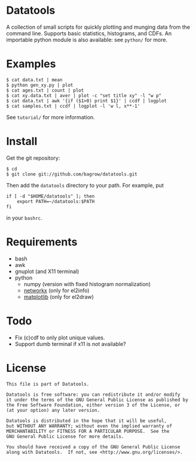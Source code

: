 Datatools
=========

A collection of small scripts for quickly plotting and munging data from the
command line.  Supports basic statistics, histograms, and CDFs.  An importable
python module is also available: see `python/` for more.


Examples
========

    $ cat data.txt | mean
    $ python gen_xy.py | plot
    $ cat ages.txt | count | plot
    $ cat xy.data.txt | aver | plot -c "set title xy" -l "w p"
    $ cat data.txt | awk '{if ($1>0) print $1}' | ccdf | logplot
    $ cat samples.txt | ccdf | logplot -l 'w l, x**-1'

See `tutorial/` for more information.

Install
=======

Get the git repository:

    $ cd
    $ git clone git://github.com/bagrow/datatools.git

Then add the `datatools` directory to your path.  For example, put

    if [ -d "$HOME/datatools" ]; then
        export PATH=~/datatools:$PATH
    fi

in your `bashrc`.


Requirements
============

* bash
* awk
* gnuplot (and X11 terminal)
* python
    - numpy (version with fixed histogram normalization)
    - [networkx][] (only for el2info)
    - [matplotlib][] (only for el2draw)

Todo
====

* Fix (c)cdf to only plot unique values.
* Support dumb terminal if x11 is not available?

License
=======

    This file is part of Datatools.
    
    Datatools is free software: you can redistribute it and/or modify
    it under the terms of the GNU General Public License as published by
    the Free Software Foundation, either version 3 of the License, or
    (at your option) any later version.
    
    Datatools is distributed in the hope that it will be useful,
    but WITHOUT ANY WARRANTY; without even the implied warranty of
    MERCHANTABILITY or FITNESS FOR A PARTICULAR PURPOSE.  See the
    GNU General Public License for more details.
    
    You should have received a copy of the GNU General Public License
    along with Datatools.  If not, see <http://www.gnu.org/licenses/>.

[networkx]: http://networkx.lanl.gov
[matplotlib]: http://matplotlib.sourceforge.net
